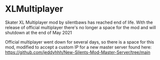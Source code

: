# XLMultiplayer
Skater XL Multiplayer mod by silentbaws has reached end of life. With the release of official multiplayer there's no longer a space for the mod and will shutdown at the end of May 2021

Official multiplayer went down for several days, so there is a space for this mod, modified to accept a custom IP for a new master server found here: https://github.com/jeddyhhh/New-Silents-Mod-Master-Server/tree/main
